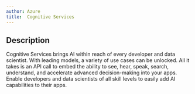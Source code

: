 ```yaml
---
author: Azure
title:  Cognitive Services
---
```


## Description

Cognitive Services brings AI within reach of every developer and data scientist.  With leading models, a variety of use cases can be unlocked. All it takes is an API call to embed the ability to see, hear, speak, search, understand, and accelerate advanced decision-making into your apps.  Enable developers and data scientists of all skill levels to easily add AI capabilities to their apps.

